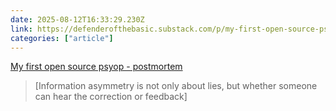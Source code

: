 ```yaml
---
date: 2025-08-12T16:33:29.230Z
link: https://defenderofthebasic.substack.com/p/my-first-open-source-psyop-postmortem
categories: ["article"]
---
```

[My first open source psyop - postmortem](https://defenderofthebasic.substack.com/p/my-first-open-source-psyop-postmortem)

> [Information asymmetry is not only about lies, but whether someone can hear the correction or feedback]

